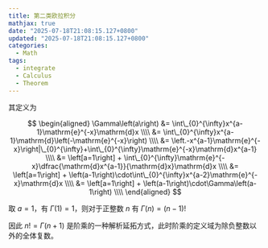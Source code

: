 ```yaml
---
title: 第二类欧拉积分
mathjax: true
date: "2025-07-18T21:08:15.127+0800"
updated: "2025-07-18T21:08:15.127+0800"
categories:
  - Math
tags:
  - integrate
  - Calculus
  - Theorem
---
```


其定义为

$$
\begin{aligned}
\Gamma\left(a\right) 
&= \int\_{0}^{\infty}x^{a-1}\mathrm{e}^{-x}\mathrm{d}x \\\\
&= \int\_{0}^{\infty}x^{a-1}\mathrm{d}\left(-\mathrm{e}^{-x}\right) \\\\
&= \left.-x^{a-1}\mathrm{e}^{-x}\right|\_{0}^{\infty}+\int\_{0}^{\infty}\mathrm{e}^{-x}\mathrm{d}x^{a-1} \\\\
&= \left[a=1\right] + \int\_{0}^{\infty}\mathrm{e}^{-x}\dfrac{\mathrm{d}x^{a-1}}{\mathrm{d}x}\mathrm{d}x \\\\
&= \left[a=1\right] + \left(a-1\right)\cdot\int\_{0}^{\infty}x^{a-2}\mathrm{e}^{-x}\mathrm{d}x \\\\
&= \left[a=1\right] + \left(a-1\right)\cdot\Gamma\left(a-1\right) \\\\
\end{aligned}
$$

取 $a=1$，有 $\Gamma\left(1\right)=1$，则对于正整数 $n$ 有 $\Gamma\left(n\right)=\left(n-1\right)!$

因此 $n! = \Gamma\left(n+1\right)$ 是阶乘的一种解析延拓方式，此时阶乘的定义域为除负整数以外的全体复数。
